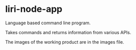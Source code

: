 # liri-node-app
Language based command line program.

Takes commands and returns information from various APIs.

The images of the working product are in the images file.
